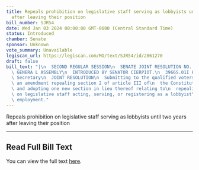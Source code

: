 ```yaml
---
title: Repeals prohibition on legislative staff serving as lobbyists until two years
  after leaving their position
bill_number: SJR54
date: Wed Jan 03 2024 00:00:00 GMT-0600 (Central Standard Time)
status: Introduced
chamber: Senate
sponsor: Unknown
vote_summary: Unavailable
legiscan_url: https://legiscan.com/MO/text/SJR54/id/2861270
draft: false
bill_text: "|\n  SECOND REGULAR SESSION\n  SENATE JOINT RESOLUTION NO. 54\n  102ND\
  \ GENERA L ASSEMBLY\n  INTRODUCED BY SENATOR CIERPIOT.\n  3966S.01I KRISTINA MARTIN,\
  \ Secretary\n  JOINT RESOLUTION\n  Submitting to the qualified voters of Missouri,\
  \ an amendment repealing section 2 of article III of\n  the Constitution of Missouri,\
  \ and adopting one new section in lieu thereof relating to\n  repealing restrictions\
  \ on legislative staff acting, serving, or registering as a lobbyist\n  after legislative\
  \ employment."
---
```

Repeals prohibition on legislative staff serving as lobbyists until two years after leaving their position

---

## Read Full Bill Text

You can view the full text [here](https://legiscan.com/MO/text/SJR54/id/2861270).
